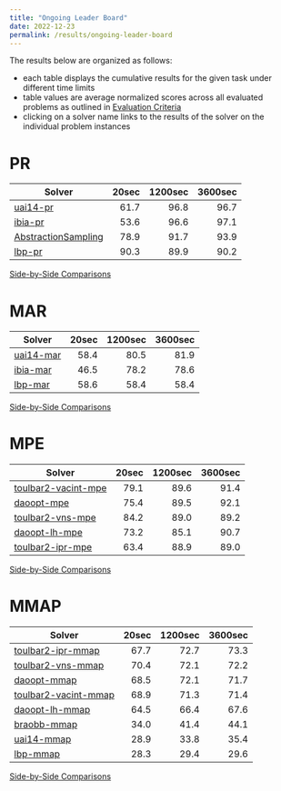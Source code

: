 ```yaml
---
title: "Ongoing Leader Board"
date: 2022-12-23
permalink: /results/ongoing-leader-board
---
```




The results below are organized as follows:
- each table displays the cumulative results for the given task under different time limits
- table values are average normalized scores across all evaluated problems as outlined in [Evaluation Criteria](https://uaicompetition.github.io/uci-2022/results/evaluation-criteria/)
- clicking on a solver name links to the results of the solver on the individual problem instances 


# PR

|                               Solver                               | 20sec | 1200sec | 3600sec |
| ------------------------------------------------------------------ | ----: | ------: | ------: |
| [uai14-pr](solver-scores/uai14-pr-scores.md)                       |  61.7 |    96.8 |    96.7 |
| [ibia-pr](solver-scores/ibia-pr-scores.md)                         |  53.6 |    96.6 |    97.1 |
| [AbstractionSampling](solver-scores/AbstractionSampling-scores.md) |  78.9 |    91.7 |    93.9 |
| [lbp-pr](solver-scores/lbp-pr-scores.md)                           |  90.3 |    89.9 |    90.2 |

[Side-by-Side Comparisons](solver-scores/PR-scores-comparison.md)


# MAR

|                     Solver                     | 20sec | 1200sec | 3600sec |
| ---------------------------------------------- | ----: | ------: | ------: |
| [uai14-mar](solver-scores/uai14-mar-scores.md) |  58.4 |    80.5 |    81.9 |
| [ibia-mar](solver-scores/ibia-mar-scores.md)   |  46.5 |    78.2 |    78.6 |
| [lbp-mar](solver-scores/lbp-mar-scores.md)     |  58.6 |    58.4 |    58.4 |

[Side-by-Side Comparisons](solver-scores/MAR-scores-comparison.md)


# MPE

|                               Solver                               | 20sec | 1200sec | 3600sec |
| ------------------------------------------------------------------ | ----: | ------: | ------: |
| [toulbar2-vacint-mpe](solver-scores/toulbar2-vacint-mpe-scores.md) |  79.1 |    89.6 |    91.4 |
| [daoopt-mpe](solver-scores/daoopt-mpe-scores.md)                   |  75.4 |    89.5 |    92.1 |
| [toulbar2-vns-mpe](solver-scores/toulbar2-vns-mpe-scores.md)       |  84.2 |    89.0 |    89.2 |
| [daoopt-lh-mpe](solver-scores/daoopt-lh-mpe-scores.md)             |  73.2 |    85.1 |    90.7 |
| [toulbar2-ipr-mpe](solver-scores/toulbar2-ipr-mpe-scores.md)       |  63.4 |    88.9 |    89.0 |

[Side-by-Side Comparisons](solver-scores/MPE-scores-comparison.md)


# MMAP

|                                Solver                                | 20sec | 1200sec | 3600sec |
| -------------------------------------------------------------------- | ----: | ------: | ------: |
| [toulbar2-ipr-mmap](solver-scores/toulbar2-ipr-mmap-scores.md)       |  67.7 |    72.7 |    73.3 |
| [toulbar2-vns-mmap](solver-scores/toulbar2-vns-mmap-scores.md)       |  70.4 |    72.1 |    72.2 |
| [daoopt-mmap](solver-scores/daoopt-mmap-scores.md)                   |  68.5 |    72.1 |    71.7 |
| [toulbar2-vacint-mmap](solver-scores/toulbar2-vacint-mmap-scores.md) |  68.9 |    71.3 |    71.4 |
| [daoopt-lh-mmap](solver-scores/daoopt-lh-mmap-scores.md)             |  64.5 |    66.4 |    67.6 |
| [braobb-mmap](solver-scores/braobb-mmap-scores.md)                   |  34.0 |    41.4 |    44.1 |
| [uai14-mmap](solver-scores/uai14-mmap-scores.md)                     |  28.9 |    33.8 |    35.4 |
| [lbp-mmap](solver-scores/lbp-mmap-scores.md)                         |  28.3 |    29.4 |    29.6 |

[Side-by-Side Comparisons](solver-scores/MMAP-scores-comparison.md)


